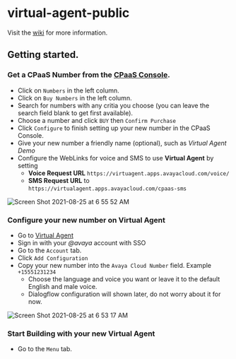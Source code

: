 # virtual-agent-public

Visit the [wiki](https://github.com/Avaya-CXI/virtual-agent-public/wiki) for more information.

## Getting started.

### Get a CPaaS Number from the [CPaaS Console](https://cloud.zang.io/v2/dashboard).
* Click on `Numbers` in the left column.
* Click on `Buy Numbers` in the left column.
* Search for numbers with any critia you choose (you can leave the search field blank to get first available).
* Choose a number and click `BUY` then `Confirm Purchase`
* Click `Configure` to finish setting up your new number in the CPaaS Console.
* Give your new number a friendly name (optional), such as *Virtual Agent Demo*
* Configure the WebLinks for voice and SMS to use **Virtual Agent** by setting 
  - **Voice Request URL** `https://virtuagent.apps.avayacloud.com/voice/` 
  - **SMS Request URL** to `https://virtualagent.apps.avayacloud.com/cpaas-sms`

![Screen Shot 2021-08-25 at 6 55 52 AM](https://user-images.githubusercontent.com/23265287/130786448-de5ca22b-586e-4b9f-a777-64bd051e3151.png)

### Configure your new number on Virtual Agent
* Go to [Virtual Agent](https://virtualagent.apps.avayacloud.com)
* Sign in with your *@avaya* account with SSO
* Go to the `Account` tab.
* Click `Add Configuration`
* Copy your new number into the `Avaya Cloud Number` field. Example `+15551231234`
  - Choose the language and voice you want or leave it to the default English and male voice. 
  - Dialogflow configuration will shown later, do not worry about it for now.

![Screen Shot 2021-08-25 at 6 53 17 AM](https://user-images.githubusercontent.com/23265287/130785936-951a853a-0fa8-4e91-8823-be2c15c5f988.png)

### Start Building with your new Virtual Agent 
* Go to the `Menu` tab.
